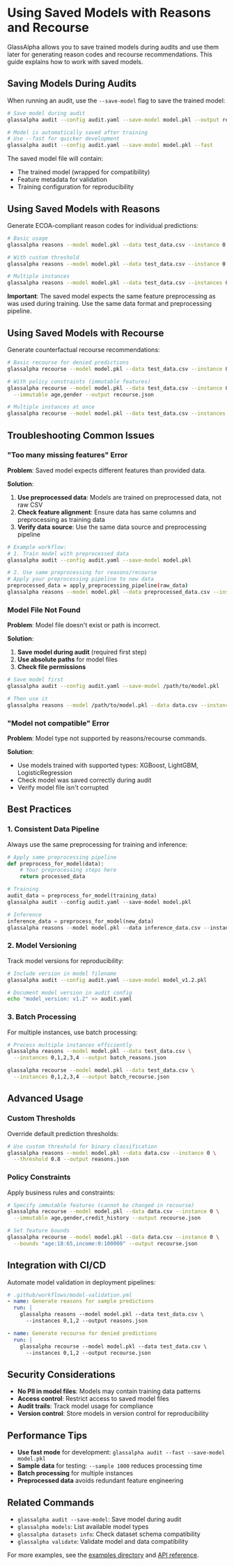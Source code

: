 # Using Saved Models with Reasons and Recourse

GlassAlpha allows you to save trained models during audits and use them later for generating reason codes and recourse recommendations. This guide explains how to work with saved models.

## Saving Models During Audits

When running an audit, use the `--save-model` flag to save the trained model:

```bash
# Save model during audit
glassalpha audit --config audit.yaml --save-model model.pkl --output report.html

# Model is automatically saved after training
# Use --fast for quicker development
glassalpha audit --config audit.yaml --save-model model.pkl --fast
```

The saved model file will contain:

- The trained model (wrapped for compatibility)
- Feature metadata for validation
- Training configuration for reproducibility

## Using Saved Models with Reasons

Generate ECOA-compliant reason codes for individual predictions:

```bash
# Basic usage
glassalpha reasons --model model.pkl --data test_data.csv --instance 0 --output reasons.json

# With custom threshold
glassalpha reasons --model model.pkl --data test_data.csv --instance 0 --threshold 0.7 --output reasons.json

# Multiple instances
glassalpha reasons --model model.pkl --data test_data.csv --instances 0,1,2 --output reasons.json
```

**Important**: The saved model expects the same feature preprocessing as was used during training. Use the same data format and preprocessing pipeline.

## Using Saved Models with Recourse

Generate counterfactual recourse recommendations:

```bash
# Basic recourse for denied predictions
glassalpha recourse --model model.pkl --data test_data.csv --instance 0 --output recourse.json

# With policy constraints (immutable features)
glassalpha recourse --model model.pkl --data test_data.csv --instance 0 \
  --immutable age,gender --output recourse.json

# Multiple instances at once
glassalpha recourse --model model.pkl --data test_data.csv --instances 0,1,2 --output recourse.json
```

## Troubleshooting Common Issues

### "Too many missing features" Error

**Problem**: Saved model expects different features than provided data.

**Solution**:

1. **Use preprocessed data**: Models are trained on preprocessed data, not raw CSV
2. **Check feature alignment**: Ensure data has same columns and preprocessing as training data
3. **Verify data source**: Use the same data source and preprocessing pipeline

```bash
# Example workflow:
# 1. Train model with preprocessed data
glassalpha audit --config audit.yaml --save-model model.pkl

# 2. Use same preprocessing for reasons/recourse
# Apply your preprocessing pipeline to new data
preprocessed_data = apply_preprocessing_pipeline(raw_data)
glassalpha reasons --model model.pkl --data preprocessed_data.csv --instance 0
```

### Model File Not Found

**Problem**: Model file doesn't exist or path is incorrect.

**Solution**:

1. **Save model during audit** (required first step)
2. **Use absolute paths** for model files
3. **Check file permissions**

```bash
# Save model first
glassalpha audit --config audit.yaml --save-model /path/to/model.pkl

# Then use it
glassalpha reasons --model /path/to/model.pkl --data data.csv --instance 0
```

### "Model not compatible" Error

**Problem**: Model type not supported by reasons/recourse commands.

**Solution**:

- Use models trained with supported types: XGBoost, LightGBM, LogisticRegression
- Check model was saved correctly during audit
- Verify model file isn't corrupted

## Best Practices

### 1. Consistent Data Pipeline

Always use the same preprocessing for training and inference:

```python
# Apply same preprocessing pipeline
def preprocess_for_model(data):
    # Your preprocessing steps here
    return processed_data

# Training
audit_data = preprocess_for_model(training_data)
glassalpha audit --config audit.yaml --save-model model.pkl

# Inference
inference_data = preprocess_for_model(new_data)
glassalpha reasons --model model.pkl --data inference_data.csv --instance 0
```

### 2. Model Versioning

Track model versions for reproducibility:

```bash
# Include version in model filename
glassalpha audit --config audit.yaml --save-model model_v1.2.pkl

# Document model version in audit config
echo "model_version: v1.2" >> audit.yaml
```

### 3. Batch Processing

For multiple instances, use batch processing:

```bash
# Process multiple instances efficiently
glassalpha reasons --model model.pkl --data test_data.csv \
  --instances 0,1,2,3,4 --output batch_reasons.json

glassalpha recourse --model model.pkl --data test_data.csv \
  --instances 0,1,2,3,4 --output batch_recourse.json
```

## Advanced Usage

### Custom Thresholds

Override default prediction thresholds:

```bash
# Use custom threshold for binary classification
glassalpha reasons --model model.pkl --data data.csv --instance 0 \
  --threshold 0.8 --output reasons.json
```

### Policy Constraints

Apply business rules and constraints:

```bash
# Specify immutable features (cannot be changed in recourse)
glassalpha recourse --model model.pkl --data data.csv --instance 0 \
  --immutable age,gender,credit_history --output recourse.json

# Set feature bounds
glassalpha recourse --model model.pkl --data data.csv --instance 0 \
  --bounds "age:18:65,income:0:100000" --output recourse.json
```

## Integration with CI/CD

Automate model validation in deployment pipelines:

```yaml
# .github/workflows/model-validation.yml
- name: Generate reasons for sample predictions
  run: |
    glassalpha reasons --model model.pkl --data test_data.csv \
      --instances 0,1,2 --output reasons.json

- name: Generate recourse for denied predictions
  run: |
    glassalpha recourse --model model.pkl --data test_data.csv \
      --instances 0,1,2 --output recourse.json
```

## Security Considerations

- **No PII in model files**: Models may contain training data patterns
- **Access control**: Restrict access to saved model files
- **Audit trails**: Track model usage for compliance
- **Version control**: Store models in version control for reproducibility

## Performance Tips

- **Use fast mode** for development: `glassalpha audit --fast --save-model model.pkl`
- **Sample data** for testing: `--sample 1000` reduces processing time
- **Batch processing** for multiple instances
- **Preprocessed data** avoids redundant feature engineering

## Related Commands

- `glassalpha audit --save-model`: Save model during audit
- `glassalpha models`: List available model types
- `glassalpha datasets info`: Check dataset schema compatibility
- `glassalpha validate`: Validate model and data compatibility

For more examples, see the [examples directory](../examples/) and [API reference](../reference/).
